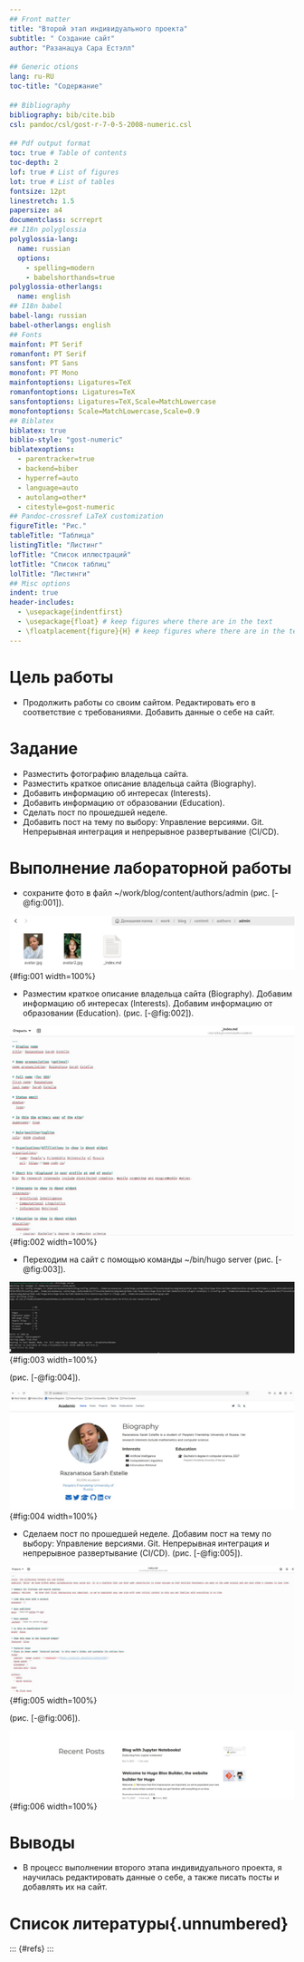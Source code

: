 ```yaml
---
## Front matter
title: "Второй этап индивидуального проекта"
subtitle: " Создание сайт"
author: "Разанацуа Сара Естэлл"

## Generic otions
lang: ru-RU
toc-title: "Содержание"

## Bibliography
bibliography: bib/cite.bib
csl: pandoc/csl/gost-r-7-0-5-2008-numeric.csl

## Pdf output format
toc: true # Table of contents
toc-depth: 2
lof: true # List of figures
lot: true # List of tables
fontsize: 12pt
linestretch: 1.5
papersize: a4
documentclass: scrreprt
## I18n polyglossia
polyglossia-lang:
  name: russian
  options:
	- spelling=modern
	- babelshorthands=true
polyglossia-otherlangs:
  name: english
## I18n babel
babel-lang: russian
babel-otherlangs: english
## Fonts
mainfont: PT Serif
romanfont: PT Serif
sansfont: PT Sans
monofont: PT Mono
mainfontoptions: Ligatures=TeX
romanfontoptions: Ligatures=TeX
sansfontoptions: Ligatures=TeX,Scale=MatchLowercase
monofontoptions: Scale=MatchLowercase,Scale=0.9
## Biblatex
biblatex: true
biblio-style: "gost-numeric"
biblatexoptions:
  - parentracker=true
  - backend=biber
  - hyperref=auto
  - language=auto
  - autolang=other*
  - citestyle=gost-numeric
## Pandoc-crossref LaTeX customization
figureTitle: "Рис."
tableTitle: "Таблица"
listingTitle: "Листинг"
lofTitle: "Список иллюстраций"
lotTitle: "Список таблиц"
lolTitle: "Листинги"
## Misc options
indent: true
header-includes:
  - \usepackage{indentfirst}
  - \usepackage{float} # keep figures where there are in the text
  - \floatplacement{figure}{H} # keep figures where there are in the text
---
```


# Цель работы

- Продолжить работы со своим сайтом. Редактировать его в соответствие с требованиями. Добавить данные о себе на сайт. 


# Задание

- Разместить фотографию владельца сайта.
- Разместить краткое описание владельца сайта (Biography).
- Добавить информацию об интересах (Interests).
- Добавить информацию от образовании (Education).
- Сделать пост по прошедшей неделе.
- Добавить пост на тему по выбору: Управление версиями. Git. Непрерывная интеграция и непрерывное развертывание (CI/CD).

                                                                    
# Выполнение лабораторной работы

- сохраните фото в файл ~/work/blog/content/authors/admin (рис. [-@fig:001]).

![Запись фотографии](image/1.jpg){#fig:001 width=100%}

- Разместим краткое описание владельца сайта (Biography). Добавим информацию об интересах (Interests). Добавим информацию от образовании (Education). (рис. [-@fig:002]).

![Рис.](image/2.jpg){#fig:002 width=100%}

- Переходим на сайт с помощью команды  ~/bin/hugo server  (рис. [-@fig:003]).

![Рис.](image/3.jpg){#fig:003 width=100%}


(рис. [-@fig:004]).

![Результат на сайт](image/4.jpg){#fig:004 width=100%}

- Сделаем пост по прошедшей неделе. Добавим пост на тему по выбору: Управление версиями. Git. Непрерывная интеграция и непрерывное развертывание (CI/CD). (рис. [-@fig:005]).

![Рис.](image/5.jpg){#fig:005 width=100%}

(рис. [-@fig:006]).

![Результат на сайт](image/6.jpg){#fig:006 width=100%}


# Выводы

- В процесс выполнении второго этапа индивидуального проекта, я научилась редактировать данные о себе, а также писать посты и добавлять их на сайт.

# Список литературы{.unnumbered}

::: {#refs}
:::
